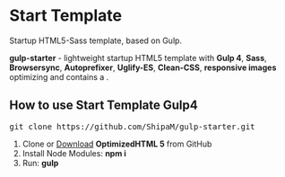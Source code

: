 <h1>Start Template</h1>
<p>Startup HTML5-Sass template, based on Gulp.</p>

<p><strong>gulp-starter</strong> - lightweight startup HTML5 template with <strong>Gulp 4</strong>, <strong>Sass</strong>, <strong>Browsersync</strong>, <strong>Autoprefixer</strong>, <strong>Uglify-ES</strong>, <strong>Clean-CSS</strong>,  <strong>responsive images</strong> optimizing and contains a .

<h2>How to use Start Template Gulp4</h2>

<pre>git clone https://github.com/ShipaM/gulp-starter.git</pre>

<ol>
	<li>Clone or <a href="https://github.com/ShipaM/gulp-starter/archive/master.zip">Download</a> <strong>OptimizedHTML 5</strong> from GitHub</li>
	<li>Install Node Modules: <strong>npm i</strong></li>
	<li>Run: <strong>gulp</strong></li>
</ol>

